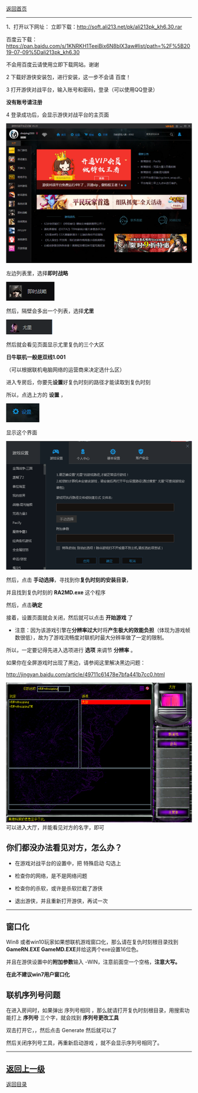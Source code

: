[返回首页](./Home)

***

1、打开以下网址：
立即下载：http://soft.ali213.net/pk/ali213pk_kh6.30.rar

百度云下载：https://pan.baidu.com/s/1KNRKH1TeeiBix6N8bIX3aw#list/path=%2F%5B2019-07-09%5Dali213pk_kh6.30

不会用百度云请使用立即下载网站。谢谢



2   下载好游侠安装包，进行安装，这一步不会请 百度！



3   打开游侠对战平台，输入账号和密码，登录（可以使用QQ登录）

**没有账号请注册**


4  登录成功后，会显示游侠对战平台的主页面

 ![](./yx1.png)

左边列表里，选择**即时战略**

![](./yx3.png)

然后，隔壁会多出一个列表，选择**尤里**

![](./yx2.png)



然后就会看见页面显示尤里复仇的三个大区



**日牛联机一般是双线1.001**

（可以根据联机电脑网络的运营商来决定选什么区）



进入专房后，你要先**设置**好复仇时刻的路径才能读取到复仇时刻


所以，点选上方的 **设置**   ，

![](./yx4.png)


显示这个界面

![](./yx5.png)

然后，点击 **手动选择**，寻找到你**复仇时刻的安装目录**，

并且找到复仇时刻的  **RA2MD.exe**  这个程序


然后，点击**确定**


接着，设置页面就会关闭，然后就可以点击 **开始游戏** 了


- 注意：因为该游戏引擎在**分辨率过大**时将**产生极大的效能负担**（体现为游戏帧数很低），故为了游戏流畅度对联机时最大分辨率做了一定的限制。

所以，一定要记得先进入选项进行 **选项** 来调节 **分辨率** 。

如果你在全屏游戏时出现了黑边，请参阅这里解决黑边问题：

http://jingyan.baidu.com/article/49711c61478e7bfa441b7cc0.html


![](./gayman.png)
可以进入大厅，并能看见对方的名字，即可



 
## 你们都没办法看见对方，怎么办？
 
- 在游戏对战平台的设置中，把
特殊启动 勾选上

- 检查你的网络，是不是网络问题

- 检查你的杀软，或许是杀软拦截了游侠

- 退出游侠，并且重新打开游侠，再试一次

-------------------------------------------------------------------------------------------------------------------------------

## 窗口化

Win8 或者win10玩家如果想联机游戏窗口化，那么请在复仇时刻根目录找到**GameRN.EXE GameMD.EXE**并给这两个exe设置16位色。

并且在游侠设置中的**附加参数**输入 -WIN，注意前面空一个空格，**注意大写。**

**在此不建议win7用户窗口化**





## 联机序列号问题

在进入房间时，如果弹出  序列号相同  ，那么就请打开复仇时刻根目录，用搜索功能打上 **序列号** 三个字，就会找到 **序列号更改工具**

双击打开它，，然后点击 Generate 然后就可以了

然后关闭序列号工具，再重新启动游戏  ，就不会显示序列号相同了。


***
[返回上一级](./使用第三方对战平台)
--------------------------------------------------------------------------------------------------------------------------
[返回目录](./常见问题指南)

